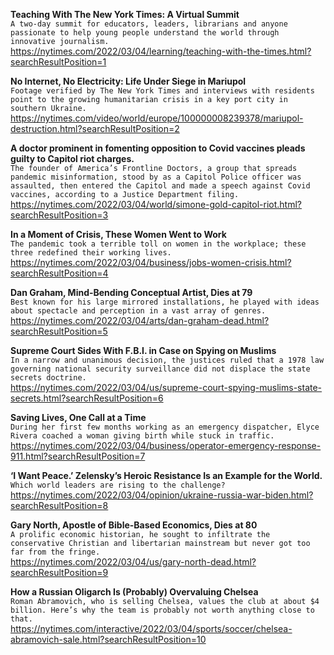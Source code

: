 **Teaching With The New York Times: A Virtual Summit**\
`A two-day summit for educators, leaders, librarians and anyone passionate to help young people understand the world through innovative journalism.`\
https://nytimes.com/2022/03/04/learning/teaching-with-the-times.html?searchResultPosition=1

**No Internet, No Electricity: Life Under Siege in Mariupol**\
`Footage verified by The New York Times and interviews with residents point to the growing humanitarian crisis in a key port city in southern Ukraine.`\
https://nytimes.com/video/world/europe/100000008239378/mariupol-destruction.html?searchResultPosition=2

**A doctor prominent in fomenting opposition to Covid vaccines pleads guilty to Capitol riot charges.**\
`The founder of America’s Frontline Doctors, a group that spreads pandemic misinformation, stood by as a Capitol Police officer was assaulted, then entered the Capitol and made a speech against Covid vaccines, according to a Justice Department filing.`\
https://nytimes.com/2022/03/04/world/simone-gold-capitol-riot.html?searchResultPosition=3

**In a Moment of Crisis, These Women Went to Work**\
`The pandemic took a terrible toll on women in the workplace; these three redefined their working lives.`\
https://nytimes.com/2022/03/04/business/jobs-women-crisis.html?searchResultPosition=4

**Dan Graham, Mind-Bending Conceptual Artist, Dies at 79**\
`Best known for his large mirrored installations, he played with ideas about spectacle and perception in a vast array of genres.`\
https://nytimes.com/2022/03/04/arts/dan-graham-dead.html?searchResultPosition=5

**Supreme Court Sides With F.B.I. in Case on Spying on Muslims**\
`In a narrow and unanimous decision, the justices ruled that a 1978 law governing national security surveillance did not displace the state secrets doctrine.`\
https://nytimes.com/2022/03/04/us/supreme-court-spying-muslims-state-secrets.html?searchResultPosition=6

**Saving Lives, One Call at a Time**\
`During her first few months working as an emergency dispatcher, Elyce Rivera coached a woman giving birth while stuck in traffic.`\
https://nytimes.com/2022/03/04/business/operator-emergency-response-911.html?searchResultPosition=7

**‘I Want Peace.’ Zelensky’s Heroic Resistance Is an Example for the World.**\
`Which world leaders are rising to the challenge?`\
https://nytimes.com/2022/03/04/opinion/ukraine-russia-war-biden.html?searchResultPosition=8

**Gary North, Apostle of Bible-Based Economics, Dies at 80**\
`A prolific economic historian, he sought to infiltrate the conservative Christian and libertarian mainstream but never got too far from the fringe.`\
https://nytimes.com/2022/03/04/us/gary-north-dead.html?searchResultPosition=9

**How a Russian Oligarch Is (Probably) Overvaluing Chelsea**\
`Roman Abramovich, who is selling Chelsea, values the club at about $4 billion. Here’s why the team is probably not worth anything close to that.`\
https://nytimes.com/interactive/2022/03/04/sports/soccer/chelsea-abramovich-sale.html?searchResultPosition=10

